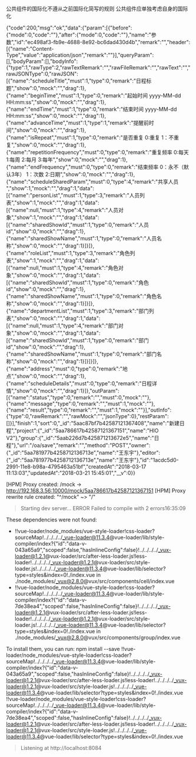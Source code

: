 公共组件的国际化不遵从之前国际化简写的规则 公共组件应单独考虑自身的国际化




{"code":200,"msg":"ok","data":{"param":[{"before":{"mode":0,"code":""},"after":{"mode":0,"code":""},"name":"参数","id":"ec498af3-fb9e-4688-8e92-bc6dad430d4b","remark":"","header":[{"name":"Content-Type","value":"application/json","remark":""}],"queryParam":[],"bodyParam":[],"bodyInfo":{"type":1,"rawType":2,"rawTextRemark":"","rawFileRemark":"","rawText":"","rawJSONType":0,"rawJSON":[{"name":"scheduleTitle","must":1,"type":0,"remark":"日程标题","show":0,"mock":"","drag":1},{"name":"beginTime","must":1,"type":0,"remark":"起始时间 yyyy-MM-dd HH:mm:ss","show":0,"mock":"","drag":1},{"name":"endTime","must":1,"type":0,"remark":"结束时间 yyyy-MM-dd HH:mm:ss","show":0,"mock":"","drag":1},{"name":"advanceTime","must":1,"type":1,"remark":"提醒前时间","show":0,"mock":"","drag":1},{"name":"isRepeat","must":1,"type":0,"remark":"是否重复 0:重复 1：不重复","show":0,"mock":"","drag":1},{"name":"repetitionFrequency","must":0,"type":0,"remark":"重复频率 0:每天 1:每周 2:每月 3:每年","show":0,"mock":"","drag":1},{"name":"endFrequency","must":0,"type":0,"remark":"结束频率 0：永不（默认3年） 1：次数  2:日期","show":0,"mock":"","drag":1},{"name":"scheduleSharedParam","must":0,"type":4,"remark":"共享人员 ","show":1,"mock":"","drag":1,"data":[{"name":"personList","must":1,"type":3,"remark":"人员列表","show":1,"mock":"","drag":1,"data":[{"name":null,"must":1,"type":4,"remark":"人员对象","show":1,"mock":"","drag":1,"data":[{"name":"sharedShowId","must":1,"type":0,"remark":"人员id","show":0,"mock":"","drag":1},{"name":"sharedShowName","must":1,"type":0,"remark":"人员名称","show":0,"mock":"","drag":1}]}]},{"name":"roleList","must":1,"type":3,"remark":"角色列表","show":1,"mock":"","drag":1,"data":[{"name":null,"must":1,"type":4,"remark":"角色对象","show":0,"mock":"","drag":1,"data":[{"name":"sharedShowId","must":1,"type":0,"remark":"角色id","show":0,"mock":"","drag":1},{"name":"sharedShowName","must":1,"type":0,"remark":"角色名称","show":0,"mock":"","drag":1}]}]},{"name":"departmentList","must":1,"type":3,"remark":"部门列表","show":0,"mock":"","drag":1,"data":[{"name":null,"must":1,"type":4,"remark":"部门对象","show":0,"mock":"","drag":1,"data":[{"name":"sharedShowId","must":1,"type":0,"remark":"部门id","show":0,"mock":"","drag":1},{"name":"sharedShowName","must":1,"type":0,"remark":"部门名称","show":0,"mock":"","drag":1}]}]}]},{"name":"address","must":0,"type":0,"remark":"地点","show":0,"mock":"","drag":1},{"name":"scheduleDetails","must":0,"type":0,"remark":"日程详情","show":0,"mock":"","drag":1}]},"outParam":[{"name":"status","type":0,"remark":"","must":0,"mock":""},{"name":"message","type":0,"remark":"","must":1,"mock":""},{"name":"result","type":0,"remark":"","must":1,"mock":""}],"outInfo":{"type":0,"rawRemark":"","rawMock":"","jsonType":0},"restParam":[]}],"finish":1,"sort":0,"_id":"5aac87bf7b42587121367408","name":"新建日程","project":{"_id":"5aa786617b42587121367151","name":"HIO V2"},"group":{"_id":"5aab226d7b425871213672e5","name":"日程"},"url":"/oa/save","remark":"","method":"POST","owner":{"_id":"5aa781977b4258712136713e","name":"王东宇"},"editor":{"_id":"5aa781977b4258712136713e","name":"王东宇"},"id":"1acdc5d0-2991-11e8-b98a-4795463a51bf","createdAt":"2018-03-17 11:13:03","updatedAt":"2018-03-21 15:45:01","__v":0}}



[HPM] Proxy created: /mock  ->  http://192.168.3.56:10000/mock/5aa786617b42587121367151
[HPM] Proxy rewrite rule created: "^/mock" ~> "/"
> Starting dev server...
 ERROR  Failed to compile with 2 errors16:35:09

These dependencies were not found:

* !!vue-loader/node_modules/vue-style-loader!css-loader?sourceMap!../../../../_vue-loader@11.3.4@vue-loader/lib/style-compiler/index?{"id":"data-v-043a65a9","scoped":false,"hasInlineConfig":false}!../../../../_vux-loader@1.2.1@vux-loader/src/after-less-loader.js!less-loader!../../../../_vux-loader@1.2.1@vux-loader/src/style-loader.js!../../../../_vue-loader@11.3.4@vue-loader/lib/selector?type=styles&index=0!./index.vue in ./node_modules/_vux@2.8.0@vux/src/components/cell/index.vue
* !!vue-loader/node_modules/vue-style-loader!css-loader?sourceMap!../../../../_vue-loader@11.3.4@vue-loader/lib/style-compiler/index?{"id":"data-v-7de38ea4","scoped":false,"hasInlineConfig":false}!../../../../_vux-loader@1.2.1@vux-loader/src/after-less-loader.js!less-loader!../../../../_vux-loader@1.2.1@vux-loader/src/style-loader.js!../../../../_vue-loader@11.3.4@vue-loader/lib/selector?type=styles&index=0!./index.vue in ./node_modules/_vux@2.8.0@vux/src/components/group/index.vue

To install them, you can run: npm install --save !!vue-loader/node_modules/vue-style-loader!css-loader?sourceMap!../../../../_vue-loader@11.3.4@vue-loader/lib/style-compiler/index?{"id":"data-v-043a65a9","scoped":false,"hasInlineConfig":false}!../../../../_vux-loader@1.2.1@vux-loader/src/after-less-loader.js!less-loader!../../../../_vux-loader@1.2.1@vux-loader/src/style-loader.js!../../../../_vue-loader@11.3.4@vue-loader/lib/selector?type=styles&index=0!./index.vue !!vue-loader/node_modules/vue-style-loader!css-loader?sourceMap!../../../../_vue-loader@11.3.4@vue-loader/lib/style-compiler/index?{"id":"data-v-7de38ea4","scoped":false,"hasInlineConfig":false}!../../../../_vux-loader@1.2.1@vux-loader/src/after-less-loader.js!less-loader!../../../../_vux-loader@1.2.1@vux-loader/src/style-loader.js!../../../../_vue-loader@11.3.4@vue-loader/lib/selector?type=styles&index=0!./index.vue
> Listening at http://localhost:8084
